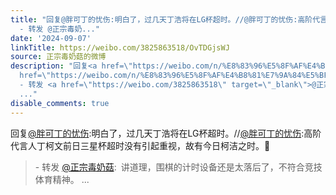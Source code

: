 ```yaml
---
title: "回复@胖可丁的忧伤:明白了，过几天丁浩将在LG杯超时。//@胖可丁的忧伤:高阶代言人丁柯文前日三星杯超时没有引起重视，故有今日柯洁之时。\U0001F47F
  - 转发 @正宗毒奶..."
date: '2024-09-07'
linkTitle: https://weibo.com/3825863518/OvTDGjsWJ
source: 正宗毒奶菇的微博
description: "回复<a href=\"https://weibo.com/n/%E8%83%96%E5%8F%AF%E4%B8%81%E7%9A%84%E5%BF%A7%E4%BC%A4\">@胖可丁的忧伤</a>:明白了，过几天丁浩将在LG杯超时。//<a
  href=\"https://weibo.com/n/%E8%83%96%E5%8F%AF%E4%B8%81%E7%9A%84%E5%BF%A7%E4%BC%A4\">@胖可丁的忧伤</a>:高阶代言人丁柯文前日三星杯超时没有引起重视，故有今日柯洁之时。\U0001F47F<br><blockquote>
  - 转发 <a href=\"https://weibo.com/3825863518\" target=\"_blank\">@正宗毒奶菇</a>: 讲道理，围棋的计时设备还是太落后了，不符合竞技体育精神。
  ..."
disable_comments: true
---
```

回复<a href="https://weibo.com/n/%E8%83%96%E5%8F%AF%E4%B8%81%E7%9A%84%E5%BF%A7%E4%BC%A4">@胖可丁的忧伤</a>:明白了，过几天丁浩将在LG杯超时。//<a href="https://weibo.com/n/%E8%83%96%E5%8F%AF%E4%B8%81%E7%9A%84%E5%BF%A7%E4%BC%A4">@胖可丁的忧伤</a>:高阶代言人丁柯文前日三星杯超时没有引起重视，故有今日柯洁之时。👿<br><blockquote> - 转发 <a href="https://weibo.com/3825863518" target="_blank">@正宗毒奶菇</a>: 讲道理，围棋的计时设备还是太落后了，不符合竞技体育精神。 ...